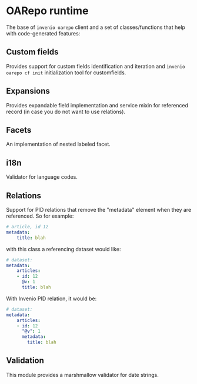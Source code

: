 # OARepo runtime

The base of `invenio oarepo` client and a set of classes/functions that help with code-generated features:

## Custom fields

Provides support for custom fields identification and iteration and `invenio oarepo cf init` 
initialization tool for customfields.

## Expansions

Provides expandable field implementation and service mixin for referenced record (in case you do not want to use relations).

## Facets

An implementation of nested labeled facet.

## i18n

Validator for language codes.

## Relations

Support for PID relations that remove the "metadata" element when they are referenced. So for example:

```yaml
# article, id 12
metadata:
    title: blah
```

with this class a referencing dataset would like:

```yaml
# dataset:
metadata:
    articles:
    - id: 12
      @v: 1
      title: blah
```

With Invenio PID relation, it would be:

```yaml
# dataset:
metadata:
    articles:
    - id: 12
      "@v": 1
      metadata:
        title: blah
```

## Validation

This module provides a marshmallow validator for date strings.